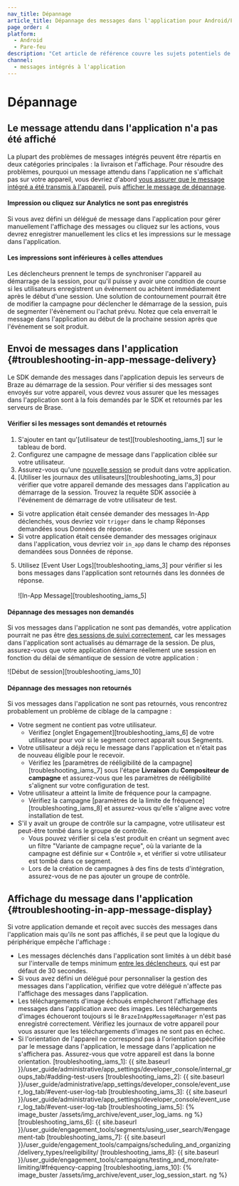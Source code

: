 ```yaml
---
nav_title: Dépannage
article_title: Dépannage des messages dans l'application pour Android/FireOS
page_order: 4
platform:
  - Android
  - Pare-feu
description: "Cet article de référence couvre les sujets potentiels de dépannage des messages dans l'application."
channel:
  - messages intégrés à l'application
---
```


# Dépannage

## Le message attendu dans l'application n'a pas été affiché

La plupart des problèmes de messages intégrés peuvent être répartis en deux catégories principales : la livraison et l'affichage. Pour résoudre des problèmes, pourquoi un message attendu dans l'application ne s'affichait pas sur votre appareil, vous devriez d'abord [vous assurer que le message intégré a été transmis à l'appareil][troubleshooting_iams_11], puis [afficher le message de dépannage][troubleshooting_iams_12].

#### Impression ou cliquez sur Analytics ne sont pas enregistrés

Si vous avez défini un délégué de message dans l'application pour gérer manuellement l'affichage des messages ou cliquez sur les actions, vous devrez enregistrer manuellement les clics et les impressions sur le message dans l'application.

#### Les impressions sont inférieures à celles attendues

Les déclencheurs prennent le temps de synchroniser l'appareil au démarrage de la session, pour qu'il puisse y avoir une condition de course si les utilisateurs enregistrent un événement ou achètent immédiatement après le début d'une session. Une solution de contournement pourrait être de modifier la campagne pour déclencher le démarrage de la session, puis de segmenter l'évènement ou l'achat prévu. Notez que cela enverrait le message dans l'application au début de la prochaine session après que l'événement se soit produit.

## Envoi de messages dans l'application {#troubleshooting-in-app-message-delivery}

Le SDK demande des messages dans l'application depuis les serveurs de Braze au démarrage de la session. Pour vérifier si des messages sont envoyés sur votre appareil, vous devrez vous assurer que les messages dans l'application sont à la fois demandés par le SDK et retournés par les serveurs de Brase.

#### Vérifier si les messages sont demandés et retournés

1. S'ajouter en tant qu'\[utilisateur de test\]\[troubleshooting_iams_1\] sur le tableau de bord.
2. Configurez une campagne de message dans l'application ciblée sur votre utilisateur.
3. Assurez-vous qu'une [nouvelle session][troubleshooting_iams_4] se produit dans votre application.
4. \[Utiliser les journaux des utilisateurs\]\[troubleshooting_iams_3\] pour vérifier que votre appareil demande des messages dans l'application au démarrage de la session. Trouvez la requête SDK associée à l'événement de démarrage de votre utilisateur de test.
  - Si votre application était censée demander des messages In-App déclenchés, vous devriez voir `trigger` dans le champ Réponses demandées sous Données de réponse.
  - Si votre application était censée demander des messages originaux dans l'application, vous devriez voir  `in_app` dans le champ des réponses demandées sous Données de réponse.
5. Utilisez \[Event User Logs\]\[troubleshooting_iams_3\] pour vérifier si les bons messages dans l'application sont retournés dans les données de réponse.<br><br>!\[In-App Message\]\[troubleshooting_iams_5\]

#### Dépannage des messages non demandés

Si vos messages dans l'application ne sont pas demandés, votre application pourrait ne pas être [des sessions de suivi correctement][troubleshooting_iams_4], car les messages dans l'application sont actualisés au démarrage de la session. De plus, assurez-vous que votre application démarre réellement une session en fonction du délai de sémantique de session de votre application :

!\[Début de session\]\[troubleshooting_iams_10\]

#### Dépannage des messages non retournés

Si vos messages dans l'application ne sont pas retournés, vous rencontrez probablement un problème de ciblage de la campagne :

- Votre segment ne contient pas votre utilisateur.
  - Vérifiez \[onglet Engagement\]\[troubleshooting_iams_6\] de votre utilisateur pour voir si le segment correct apparaît sous Segments.
- Votre utilisateur a déjà reçu le message dans l'application et n'était pas de nouveau éligible pour le recevoir.
  - Vérifiez les \[paramètres de rééligibilité de la campagne\]\[troubleshooting_iams_7\] sous l'étape **Livraison** du **Compositeur de campagne** et assurez-vous que les paramètres de rééligibilité s'alignent sur votre configuration de test.
- Votre utilisateur a atteint la limite de fréquence pour la campagne.
  - Vérifiez la campagne \[paramètres de la limite de fréquence\]\[troubleshooting_iams_8\] et assurez-vous qu'elle s'aligne avec votre installation de test.
- S'il y avait un groupe de contrôle sur la campagne, votre utilisateur est peut-être tombé dans le groupe de contrôle.
  - Vous pouvez vérifier si cela s'est produit en créant un segment avec un filtre "Variante de campagne reçue", où la variante de la campagne est définie sur « Contrôle », et vérifier si votre utilisateur est tombé dans ce segment.
  - Lors de la création de campagnes à des fins de tests d'intégration, assurez-vous de ne pas ajouter un groupe de contrôle.

## Affichage du message dans l'application {#troubleshooting-in-app-message-display}

Si votre application demande et reçoit avec succès des messages dans l'application mais qu'ils ne sont pas affichés, il se peut que la logique du périphérique empêche l'affichage :

- Les messages déclenchés dans l'application sont limités à un débit basé sur l'intervalle de temps minimum [entre les déclencheurs][troubleshooting_iams_9], qui est par défaut de 30 secondes.
- Si vous avez défini un délégué pour personnaliser la gestion des messages dans l'application, vérifiez que votre délégué n'affecte pas l'affichage des messages dans l'application.
- Les téléchargements d'image échoués empêcheront l'affichage des messages dans l'application avec des images. Les téléchargements d'images échoueront toujours si le `BrazeInAppMessageManager` n'est pas enregistré correctement. Vérifiez les journaux de votre appareil pour vous assurer que les téléchargements d'images ne sont pas en échec.
- Si l'orientation de l'appareil ne correspond pas à l'orientation spécifiée par le message dans l'application, le message dans l'application ne s'affichera pas. Assurez-vous que votre appareil est dans la bonne orientation.
[troubleshooting_iams_1]: {{ site.baseurl }}/user_guide/administrative/app_settings/developer_console/internal_groups_tab/#adding-test-users [troubleshooting_iams_2]: {{ site.baseurl }}/user_guide/administrative/app_settings/developer_console/event_user_log_tab/#event-user-log-tab [troubleshooting_iams_3]: {{ site.baseurl }}/user_guide/administrative/app_settings/developer_console/event_user_log_tab/#event-user-log-tab [troubleshooting_iams_5]: {% image_buster /assets/img_archive/event_user_log_iams. ng %} [troubleshooting_iams_6]: {{ site.baseurl }}/user_guide/engagement_tools/segments/using_user_search/#engagement-tab [troubleshooting_iams_7]: {{ site.baseurl }}/user_guide/engagement_tools/campaigns/scheduling_and_organizing/delivery_types/reeligibility/ [troubleshooting_iams_8]: {{ site.baseurl }}/user_guide/engagement_tools/campaigns/testing_and_more/rate-limiting/#fréquency-capping [troubleshooting_iams_10]: {% image_buster /assets/img_archive/event_user_log_session_start. ng %}

[troubleshooting_iams_4]: #session-tracking
[troubleshooting_iams_4]: #session-tracking
[troubleshooting_iams_9]: #minimum-time-interval-between-triggers
[troubleshooting_iams_11]: #troubleshooting-in-app-message-delivery
[troubleshooting_iams_12]: #troubleshooting-in-app-message-display

